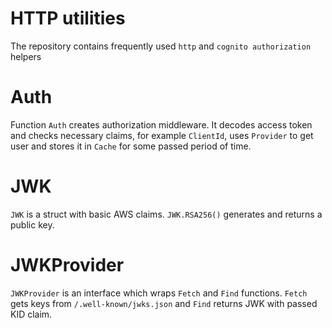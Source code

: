 # HTTP utilities 
The repository contains frequently used `http` and `cognito authorization` helpers

# Auth
Function `Auth` creates authorization middleware.
It decodes access token and checks necessary claims, for example `ClientId`, uses `Provider` to get user and stores it in `Cache` for some passed period of time.

# JWK
`JWK` is a struct with basic AWS claims. 
`JWK.RSA256()` generates and returns a public key.

# JWKProvider 
`JWKProvider` is an interface which wraps `Fetch` and `Find` functions. `Fetch` gets keys from `/.well-known/jwks.json` and `Find` returns JWK with passed KID claim.
